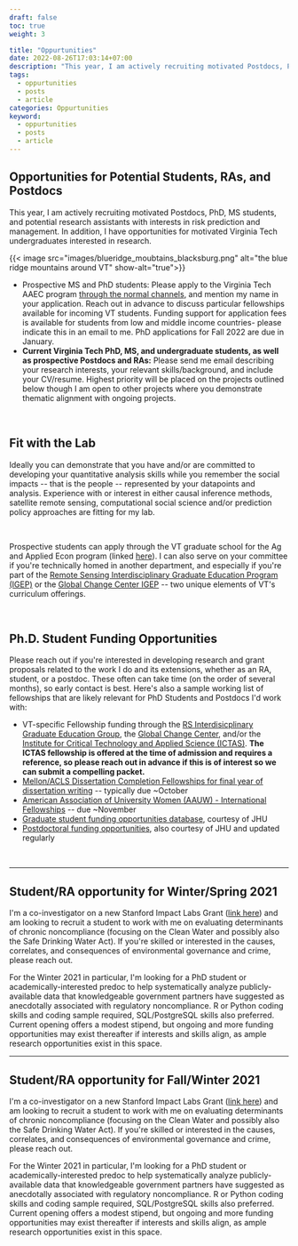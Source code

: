 ```yaml
---
draft: false
toc: true
weight: 3

title: "Oppurtunities"
date: 2022-08-26T17:03:14+07:00
description: "This year, I am actively recruiting motivated Postdocs, PhD, MS students, and potential research assistants with interests in risk prediction and management. In addition, I have opportunities for motivated Virginia Tech undergraduates interested in research."
tags: 
  - oppurtunities
  - posts
  - article
categories: Oppurtunities
keyword:
  - oppurtunities
  - posts
  - article
---
```


## Opportunities for Potential Students, RAs, and Postdocs

This year, I am actively recruiting motivated Postdocs, PhD, MS students, and potential research assistants with interests in risk prediction and management. In addition, I have opportunities for motivated Virginia Tech undergraduates interested in research.


{{< image src="images/blueridge_moubtains_blacksburg.png" alt="the blue ridge mountains around VT" show-alt="true">}}

- Prospective MS and PhD students: Please apply to the Virginia Tech AAEC program [through the normal channels](https://aaec.vt.edu/academics/graduate/visiting.html), and mention my name in your application. Reach out in advance to discuss particular fellowships available for incoming VT students. Funding support for application fees is available for students from low and middle income countries- please indicate this in an email to me. PhD applications for Fall 2022 are due in January. 
- **Current Virginia Tech PhD, MS, and undergraduate students, as well as prospective Postdocs and RAs:** Please send me email describing your research interests, your relevant skills/background, and include your CV/resume. Highest priority will be placed on the projects outlined below though I am open to other projects where you demonstrate thematic alignment with ongoing projects.


&nbsp;
&nbsp;


## Fit with the Lab

Ideally you can demonstrate that you have and/or are committed to developing your quantitative analysis skills while you remember the social impacts -- that is the people -- represented by your datapoints and analysis. Experience with or interest in either causal inference methods, satellite remote sensing, computational social science and/or prediction policy approaches are fitting for my lab.

&nbsp;

Prospective students can apply through the VT graduate school for the Ag and Applied Econ program (linked [here](https://aaec.vt.edu/academics/graduate.html)). I can also serve on your committee if you're technically homed in another department, and especially if you're part of the [Remote Sensing Interdisciplinary Graduate Education Program (IGEP)](https://rsigep.frec.vt.edu/) or the [Global Change Center IGEP](https://www.globalchange.vt.edu/igc/) -- two unique elements of VT's curriculum offerings.

&nbsp;
&nbsp;

## Ph.D. Student Funding Opportunities

Please reach out if you're interested in developing research and grant proposals related to the work I do and its extensions, whether as an RA, student, or a postdoc. These often can take time (on the order of several months), so early contact is best. Here's also a sample working list of fellowships that are likely relevant for PhD Students and Postdocs I'd work with:

- VT-specific Fellowship funding through the [RS Interdisicplinary Graduate Education Group](https://aaec.vt.edu/content/dam/aaec_vt_edu/graduate/academic-information/applying/RSIGEP-info-2018.pdf), the [Global Change Center](https://globalchange.vt.edu/igc.html), and/or the [Institute for Critical Technology and Applied Science (ICTAS)](https://ictas.vt.edu/). **The ICTAS fellowship is offered at the time of admission and requires a reference, so please reach out in advance if this is of interest so we can submit a compelling packet.**
- [Mellon/ACLS Dissertation Completion Fellowships for final year of dissertation writing](https://www.acls.org/programs/dcf/) -- typically due ~October
- [American Association of University Women (AAUW) - International Fellowships](https://www.aauw.org/resources/programs/fellowships-grants/current-opportunities/international/) -- due ~November
- [Graduate student funding opportunities database](https://research.jhu.edu/rdt/funding-opportunities/graduate/), courtesy of JHU
- [Postdoctoral funding opportunities](https://research.jhu.edu/rdt/funding-opportunities/postdoctoral/), also courtesy of JHU and updated regularly

&nbsp;

-----

## Student/RA opportunity for Winter/Spring 2021

I'm a co-investigator on a new Stanford Impact Labs Grant ([link here](https://impact.stanford.edu/environmental-protection-all)) and am looking to recruit a student to work with me on evaluating determinants of chronic noncompliance (focusing on the Clean Water and possibly also the Safe Drinking Water Act). If you're skilled or interested in the causes, correlates, and consequences of environmental governance and crime, please reach out.

For the Winter 2021 in particular, I'm looking for a PhD student or academically-interested predoc to help systematically analyze publicly-available data that knowledgeable government partners have suggested as anecdotally associated with regulatory noncompliance. R or Python coding skills and coding sample required, SQL/PostgreSQL skills also preferred. Current opening offers a modest stipend, but ongoing and more funding opportunities may exist thereafter if interests and skills align, as ample research opportunities exist in this space.

-----

## Student/RA opportunity for Fall/Winter 2021

I'm a co-investigator on a new Stanford Impact Labs Grant ([link here](https://www.lcluc.umd.edu/projects/evaluating-land-use-change-and-livelihood-responses-large-investments-high-value)) and am looking to recruit a student to work with me on evaluating determinants of chronic noncompliance (focusing on the Clean Water and possibly also the Safe Drinking Water Act). If you're skilled or interested in the causes, correlates, and consequences of environmental governance and crime, please reach out.

For the Winter 2021 in particular, I'm looking for a PhD student or academically-interested predoc to help systematically analyze publicly-available data that knowledgeable government partners have suggested as anecdotally associated with regulatory noncompliance. R or Python coding skills and coding sample required, SQL/PostgreSQL skills also preferred. Current opening offers a modest stipend, but ongoing and more funding opportunities may exist thereafter if interests and skills align, as ample research opportunities exist in this space.
